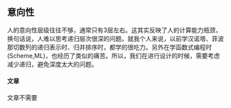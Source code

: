 ## 意向性

人的意向性层级往往不够，通常只有3层左右。这其实反映了人的计算能力瓶颈，换句话说，人难以思考递归层次很深的问题。就我个人来说，以前学汉诺塔、菲波那切数列的递归表示时、归并排序时，都学的很吃力。另外在学函数式编程时\(Scheme,ML\)，也经历了类似的痛苦。所以，我们在进行设计的时候，需要考虑减少递归，避免深度太大的问题。



#### 文章

文章不需要



